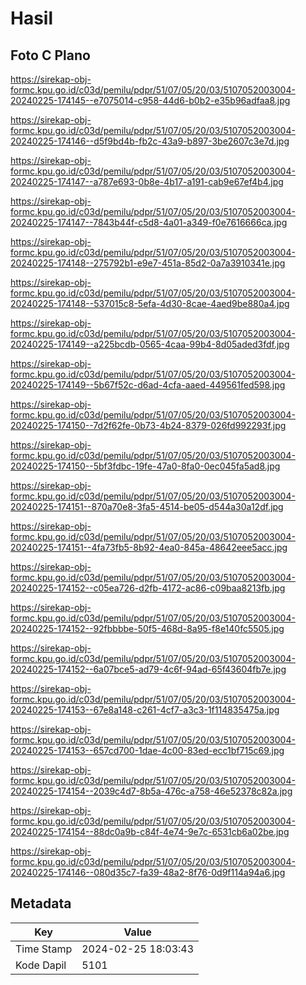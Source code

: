 # Hasil

## Foto C Plano

https://sirekap-obj-formc.kpu.go.id/c03d/pemilu/pdpr/51/07/05/20/03/5107052003004-20240225-174145--e7075014-c958-44d6-b0b2-e35b96adfaa8.jpg

https://sirekap-obj-formc.kpu.go.id/c03d/pemilu/pdpr/51/07/05/20/03/5107052003004-20240225-174146--d5f9bd4b-fb2c-43a9-b897-3be2607c3e7d.jpg

https://sirekap-obj-formc.kpu.go.id/c03d/pemilu/pdpr/51/07/05/20/03/5107052003004-20240225-174147--a787e693-0b8e-4b17-a191-cab9e67ef4b4.jpg

https://sirekap-obj-formc.kpu.go.id/c03d/pemilu/pdpr/51/07/05/20/03/5107052003004-20240225-174147--7843b44f-c5d8-4a01-a349-f0e7616666ca.jpg

https://sirekap-obj-formc.kpu.go.id/c03d/pemilu/pdpr/51/07/05/20/03/5107052003004-20240225-174148--275792b1-e9e7-451a-85d2-0a7a3910341e.jpg

https://sirekap-obj-formc.kpu.go.id/c03d/pemilu/pdpr/51/07/05/20/03/5107052003004-20240225-174148--537015c8-5efa-4d30-8cae-4aed9be880a4.jpg

https://sirekap-obj-formc.kpu.go.id/c03d/pemilu/pdpr/51/07/05/20/03/5107052003004-20240225-174149--a225bcdb-0565-4caa-99b4-8d05aded3fdf.jpg

https://sirekap-obj-formc.kpu.go.id/c03d/pemilu/pdpr/51/07/05/20/03/5107052003004-20240225-174149--5b67f52c-d6ad-4cfa-aaed-449561fed598.jpg

https://sirekap-obj-formc.kpu.go.id/c03d/pemilu/pdpr/51/07/05/20/03/5107052003004-20240225-174150--7d2f62fe-0b73-4b24-8379-026fd992293f.jpg

https://sirekap-obj-formc.kpu.go.id/c03d/pemilu/pdpr/51/07/05/20/03/5107052003004-20240225-174150--5bf3fdbc-19fe-47a0-8fa0-0ec045fa5ad8.jpg

https://sirekap-obj-formc.kpu.go.id/c03d/pemilu/pdpr/51/07/05/20/03/5107052003004-20240225-174151--870a70e8-3fa5-4514-be05-d544a30a12df.jpg

https://sirekap-obj-formc.kpu.go.id/c03d/pemilu/pdpr/51/07/05/20/03/5107052003004-20240225-174151--4fa73fb5-8b92-4ea0-845a-48642eee5acc.jpg

https://sirekap-obj-formc.kpu.go.id/c03d/pemilu/pdpr/51/07/05/20/03/5107052003004-20240225-174152--c05ea726-d2fb-4172-ac86-c09baa8213fb.jpg

https://sirekap-obj-formc.kpu.go.id/c03d/pemilu/pdpr/51/07/05/20/03/5107052003004-20240225-174152--92fbbbbe-50f5-468d-8a95-f8e140fc5505.jpg

https://sirekap-obj-formc.kpu.go.id/c03d/pemilu/pdpr/51/07/05/20/03/5107052003004-20240225-174152--6a07bce5-ad79-4c6f-94ad-65f43604fb7e.jpg

https://sirekap-obj-formc.kpu.go.id/c03d/pemilu/pdpr/51/07/05/20/03/5107052003004-20240225-174153--67e8a148-c261-4cf7-a3c3-1f114835475a.jpg

https://sirekap-obj-formc.kpu.go.id/c03d/pemilu/pdpr/51/07/05/20/03/5107052003004-20240225-174153--657cd700-1dae-4c00-83ed-ecc1bf715c69.jpg

https://sirekap-obj-formc.kpu.go.id/c03d/pemilu/pdpr/51/07/05/20/03/5107052003004-20240225-174154--2039c4d7-8b5a-476c-a758-46e52378c82a.jpg

https://sirekap-obj-formc.kpu.go.id/c03d/pemilu/pdpr/51/07/05/20/03/5107052003004-20240225-174154--88dc0a9b-c84f-4e74-9e7c-6531cb6a02be.jpg

https://sirekap-obj-formc.kpu.go.id/c03d/pemilu/pdpr/51/07/05/20/03/5107052003004-20240225-174146--080d35c7-fa39-48a2-8f76-0d9f114a94a6.jpg


## Metadata

| Key        | Value               |
| ---------- | ------------------- |
| Time Stamp | 2024-02-25 18:03:43 |
| Kode Dapil | 5101                |



